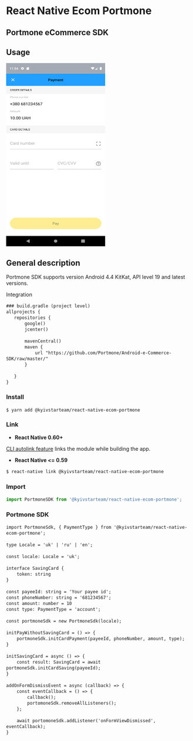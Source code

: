 # React Native Ecom Portmone

## Portmone eCommerce SDK

## Usage

<img src="assets/img.png" width="270" height="500" />

## General description
Portmone SDK supports version Android 4.4 KitKat, API level 19 and latest versions.

Integration
```$xslt
### build.gradle (project level)
allprojects {
   repositories {
       google()
       jcenter()

       mavenCentral()
       maven {
           url "https://github.com/Portmone/Android-e-Commerce-SDK/raw/master/"
       }

   }
}
```

### Install

```
$ yarn add @kyivstarteam/react-native-ecom-portmone
```

### Link

- **React Native 0.60+**


[CLI autolink feature](https://github.com/react-native-community/cli/blob/master/docs/autolinking.md) links the module while building the app. 


- **React Native <= 0.59**


```bash
$ react-native link @kyivstarteam/react-native-ecom-portmone
```

### Import

```js
import PortmoneSDK from '@kyivstarteam/react-native-ecom-portmone';
```

### Portmone SDK
```tsx
import PortmoneSdk, { PaymentType } from '@kyivstarteam/react-native-ecom-portmone';

type Locale = 'uk' | 'ru' | 'en';

const locale: Locale = 'uk';

interface SavingCard {
    token: string
}

const payeeId: string = 'Your payee id';
const phoneNumber: string = '681234567';
const amount: number = 10
const type: PaymentType = 'account';

const portmoneSdk = new PortmoneSdk(locale);

initPayWithoutSavingCard = () => {
    portmoneSdk.initCardPayment(payeeId, phoneNumber, amount, type);
}

initSavingCard = async () => {
    const result: SavingCard = await portmoneSdk.initCardSaving(payeeId);
}

addOnFormDismissEvent = async (callback) => {
    const eventCallback = () => {
        callback();
        portomoneSdk.removeAllListeners();
    };

    await portomoneSdk.addListener('onFormViewDismissed', eventCallback);
}


```
